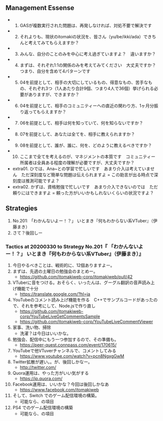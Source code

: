 ## Management Essense

- 01. GASが複数実行された問題は、再発しなければ、対処不要で解決です
- 02. それよりも、現状のitomakiの状況を、皆さん（yu/be/ikki/ada）できちんと考えてみてもらえますか？
- 03. みんな、自分のことのみを中心に考え過ぎていますよ？　違いますか？
- 04. まずは、それぞれ1:1の関係のみを考えてみてください　大丈夫ですか？　つまり、自分を含めて4パターンです
- 05. 04を前提として、相手の大切にしているもの、得意なもの、苦手なもの、それぞれ3つ（1人あたり合計9個、つまり4人で36個）挙げられる必要がありますが、できますか？
- 06. 04を前提として、相手のコミュニティーへの直近の関わり方、1ヶ月分振り返ってもらえますか？
- 07. 06を前提として、相手は何を知っていて、何を知らないですか？
- 08. 07を前提として、あなたは全てを、相手に教えられますか？
- 09. 08を前提として、誰が、誰に、何を、どのように教えるべきですか？
- 10. ここまで全てを考えるのが、マネジメントの本質です　コミュニティー所属者は全員ある程度の理解が必要ですが、大丈夫ですか？
- extra01. ひでは、Ana~との学習で忙しいです　あまり介入は考えていません　ただ深刻度など簡単な問題は伝えられますよ = この助言が出る時点で深刻度は推測可能ですよ？
- extra02. かずは、資格勉強で忙しいです　あまり介入できないのでは　ただ頼りにはできますよ = 頼った方がいいかもしれないくらいの状況ですよ？


## Strategies

1. No.201: 「わかんないよー！？」 いとまき『何もわからない系VTuber』（伊藤まき）
1. さて？後回しー

### Tactics at 20200330 to Strategy No.201『 「わかんないよー！？」 いとまき『何もわからない系VTuber』（伊藤まき）』

1. 今日やるべきことは、戦術的に、12個ありますよー。
1. まずは、先週の土曜日の勉強会のまとめー。
    - https://github.com/itomakiweb-corp/itomakiweb/pull/42
1. VTuberに音をつける。おそらく、いったんは、グーグル翻訳の音声読み上げ機能で十分
    - https://translate.google.com/?hl=ja
1. YouTubeのコメント読み上げ機能を作る　C++でサンプルコードがあったので、それを参考にして、Node.jsで作り直し
    - https://github.com/itomakiweb-corp/YouTubeLiveGetCommentsSample
    - https://github.com/itomakiweb-corp/YouTubeLiveCommentViewer
1. 家事、洗い物、掃除
    - 洗濯？は今日はいいかな。
1. 勉強会、配信中にもう一つ参加するので、その準備も。
    - https://peer-quest.connpass.com/event/170615/
1. YouTubeで他VTuverチャンネルで、コメントしてみる
    - https://www.youtube.com/watch?v=pcn8NgxgGwM
1. Twitter拡散が遅い。。が、後回しかなー。
    - http://twitter.com/
1. Quora運用は、やった方がいい気がする
    - https://jp.quora.com/
1. Facebook運用は、いいかな？今回は後回しかなあ
    - https://www.facebook.com/itomakiweb
1. そして、Switch でのゲーム配信環境の構築。
    - 可能なら、の項目
1. PS4 でのゲーム配信環境の構築
    - 可能なら、の項目
